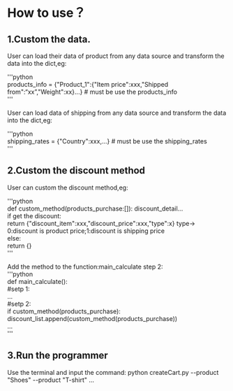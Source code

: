 # How to use？  

## 1.Custom the data.  

User can load their data of product from any data source and transform the data into the dict,eg:  

'''python  
products_info = {"Product_1":{"Item price":xxx,"Shipped from":“xx”,"Weight":xx}...} # must be use the products_info  
'''  

User can load data of shipping from any data source and transform the data into the dict,eg:  

'''python  
shipping_rates = {"Country":xxx,...} # must be use the shipping_rates  
'''  
 
## 2.Custom the discount method  

User can custom the discount method,eg:  

'''python  
def custom_method(products_purchase:[]):
    discount_detail...  
    if get the discount:  
        return {"discount_item":xxx,"discount_price":xxx,"type":x} type-> 0:discount is product price;1:discount is shipping price  
    else:  
        return {}  
'''  

Add the method to the function:main_calculate step 2:  
'''python  
def main_calculate():  
    #setp 1:  
    ...  
    #setp 2:  
    if custom_method(products_purchase):  
        discount_list.append(custom_method(products_purchase))  
    ...  
'''
  
## 3.Run the programmer  
Use the terminal and input the command: python createCart.py --product "Shoes" --product "T-shirt" ...
